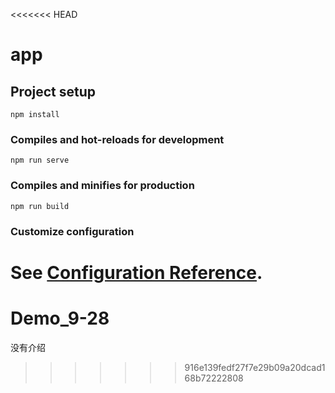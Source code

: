 <<<<<<< HEAD
# app

## Project setup
```
npm install
```

### Compiles and hot-reloads for development
```
npm run serve
```

### Compiles and minifies for production
```
npm run build
```

### Customize configuration
See [Configuration Reference](https://cli.vuejs.org/config/).
=======
# Demo_9-28
没有介绍
>>>>>>> 916e139fedf27f7e29b09a20dcad168b72222808
